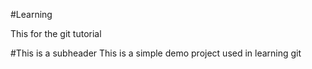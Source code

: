 #Learning

This for the git tutorial

#This is a subheader
This is a simple demo project used in learning git
